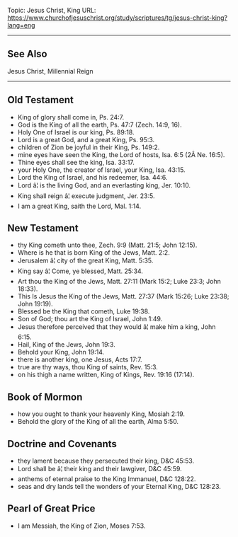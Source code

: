 Topic: Jesus Christ, King
URL: https://www.churchofjesuschrist.org/study/scriptures/tg/jesus-christ-king?lang=eng

---

## See Also

Jesus Christ, Millennial Reign

---

## Old Testament

- King of glory shall come in, Ps. 24:7.
- God is the King of all the earth, Ps. 47:7 (Zech. 14:9, 16).
- Holy One of Israel is our king, Ps. 89:18.
- Lord is a great God, and a great King, Ps. 95:3.
- children of Zion be joyful in their King, Ps. 149:2.
- mine eyes have seen the King, the Lord of hosts, Isa. 6:5 (2Â Ne. 16:5).
- Thine eyes shall see the king, Isa. 33:17.
- your Holy One, the creator of Israel, your King, Isa. 43:15.
- Lord the King of Israel, and his redeemer, Isa. 44:6.
- Lord â¦ is the living God, and an everlasting king, Jer. 10:10.
- King shall reign â¦ execute judgment, Jer. 23:5.
- I am a great King, saith the Lord, Mal. 1:14.

## New Testament

- thy King cometh unto thee, Zech. 9:9 (Matt. 21:5; John 12:15).
- Where is he that is born King of the Jews, Matt. 2:2.
- Jerusalem â¦ city of the great King, Matt. 5:35.
- King say â¦ Come, ye blessed, Matt. 25:34.
- Art thou the King of the Jews, Matt. 27:11 (Mark 15:2; Luke 23:3; John 18:33).
- This Is Jesus the King of the Jews, Matt. 27:37 (Mark 15:26; Luke 23:38; John 19:19).
- Blessed be the King that cometh, Luke 19:38.
- Son of God; thou art the King of Israel, John 1:49.
- Jesus therefore perceived that they would â¦ make him a king, John 6:15.
- Hail, King of the Jews, John 19:3.
- Behold your King, John 19:14.
- there is another king, one Jesus, Acts 17:7.
- true are thy ways, thou King of saints, Rev. 15:3.
- on his thigh a name written, King of Kings, Rev. 19:16 (17:14).

## Book of Mormon

- how you ought to thank your heavenly King, Mosiah 2:19.
- Behold the glory of the King of all the earth, Alma 5:50.

## Doctrine and Covenants

- they lament because they persecuted their king, D&C 45:53.
- Lord shall be â¦ their king and their lawgiver, D&C 45:59.
- anthems of eternal praise to the King Immanuel, D&C 128:22.
- seas and dry lands tell the wonders of your Eternal King, D&C 128:23.

## Pearl of Great Price

- I am Messiah, the King of Zion, Moses 7:53.

